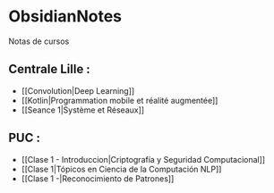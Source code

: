 # ObsidianNotes

Notas de cursos

## Centrale Lille :

- [[Convolution|Deep Learning]]
- [[Kotlin|Programmation mobile et réalité augmentée]]
- [[Seance 1|Système et Réseaux]]

## PUC :

- [[Clase 1 - Introduccion|Criptografía y Seguridad Computacional]]
- [[Clase 1|Tópicos en Ciencia de la Computación NLP]]
- [[Clase 1 -|Reconocimiento de Patrones]]


